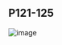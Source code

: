 ## P121-125
![image](https://user-images.githubusercontent.com/80054116/193393073-b6482a17-c5ba-4d3b-9f17-847605bbbf4c.png)
